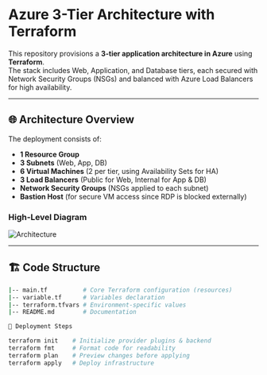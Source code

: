 # Azure 3-Tier Architecture with Terraform

This repository provisions a **3-tier application architecture in Azure** using **Terraform**.  
The stack includes Web, Application, and Database tiers, each secured with Network Security Groups (NSGs) and balanced with Azure Load Balancers for high availability.

---

## 🌐 Architecture Overview

The deployment consists of:
- **1 Resource Group**
- **3 Subnets** (Web, App, DB)
- **6 Virtual Machines** (2 per tier, using Availability Sets for HA)
- **3 Load Balancers** (Public for Web, Internal for App & DB)
- **Network Security Groups** (NSGs applied to each subnet)
- **Bastion Host** (for secure VM access since RDP is blocked externally)

### High-Level Diagram
![Architecture](./architecture.png)

---

## 🏗️ Code Structure

```bash
|-- main.tf          # Core Terraform configuration (resources)
|-- variable.tf      # Variables declaration
|-- terraform.tfvars # Environment-specific values
|-- README.md        # Documentation

🚀 Deployment Steps

terraform init    # Initialize provider plugins & backend
terraform fmt     # Format code for readability
terraform plan    # Preview changes before applying
terraform apply   # Deploy infrastructure
